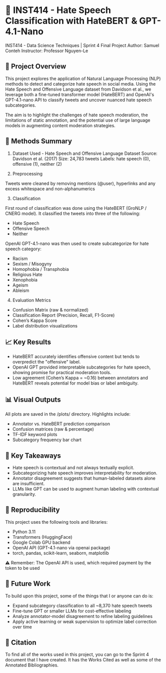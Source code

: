 # 🧠 INST414 - Hate Speech Classification with HateBERT & GPT-4.1-Nano
INST414 - Data Science Techniques | Sprint 4 Final Project
Author: Samuel Conteh
Instructor: Professor Nguyen-Le

## 📌 Project Overview
This project explores the application of Natural Language Processing (NLP) methods to detect and categorize hate speech in social media. Using the Hate Speech and Offensive Language dataset from Davidson et al., we leverage both a fine-tuned transformer model (HateBERT) and OpenAI's GPT-4.1-nano API to classify tweets and uncover nuanced hate speech subcategories. 

The aim is to highlight the challenges of hate speech moderation, the limitations of static annotation, and the potential use of large language models in augmenting content moderation strategies.

## 🧪 Methods Summary

1. Dataset Used - Hate Speech and Offensive Language Dataset 
Source: Davidson et al. (2017)
Size: 24,783 tweets
Labels: hate speech (0), offensive (1), neither (2)

2. Preprocessing

Tweets were cleaned by removing mentions (@user), hyperlinks and any excess whitespace and non-alphanumerics

3. Classification

First round of classification was done using the HateBERT (GroNLP / CNERG model). It classified the tweets into three of the following:
- Hate Speech
- Offensive Speech
- Neither

OpenAI GPT-4.1-nano was then used to create subcategorize for hate speech category:
- Racism
- Sexism / Misogyny
- Homophobia / Transphobia
- Religious Hate
- Xenophobia
- Ageism
- Ableism

4. Evaluation Metrics
- Confusion Matrix (raw & normalized)
- Classification Report (Precision, Recall, F1-Score)
- Cohen’s Kappa Score
- Label distribution visualizations

## 📈 Key Results

- HateBERT accurately identifies offensive content but tends to overpredict the "offensive" label.
- OpenAI GPT provided interpretable subcategories for hate speech, showing promise for practical moderation tools.
- Low agreement (Cohen’s Kappa = ~0.16) between annotators and HateBERT reveals potential for model bias or label ambiguity.

## 📊 Visual Outputs
All plots are saved in the /plots/ directory. Highlights include:
- Annotator vs. HateBERT prediction comparison
- Confusion matrices (raw & percentage)
- TF-IDF keyword plots
- Subcategory frequency bar chart

## 💬 Key Takeaways
- Hate speech is contextual and not always textually explicit.
- Subcategorizing hate speech improves interpretability for moderation.
- Annotator disagreement suggests that human-labeled datasets alone are insufficient.
- LLMs like GPT can be used to augment human labeling with contextual granularity.


## 🔐 Reproducibility
This project uses the following tools and libraries:

- Python 3.11
- Transformers (HuggingFace)
- Google Colab GPU backend
- OpenAI API (GPT-4.1-nano via openai package)
- torch, pandas, scikit-learn, seaborn, matplotlib

⚠️ Remember: The OpenAI API is used, which required payment by the token to be used 

## 🧠 Future Work

To build upon this project, some of the things that I or anyone can do is:
- Expand subcategory classification to all ~8,370 hate speech tweets
- Fine-tune GPT or smaller LLMs for cost-effective labeling
- Analyze annotator-model disagreement to refine labeling guidelines
- Apply active learning or weak supervision to optimize label correction over time

## 🧾 Citation

To find all of the works used in this project, you can go to the Sprint 4 document that I have created. It has the Works Cited as well as some of the Annotated Bibliographies. 
